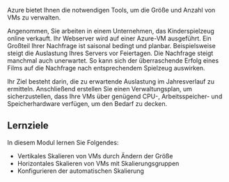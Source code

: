 Azure bietet Ihnen die notwendigen Tools, um die Größe und Anzahl von VMs zu verwalten. 

Angenommen, Sie arbeiten in einem Unternehmen, das Kinderspielzeug online verkauft. Ihr Webserver wird auf einer Azure-VM ausgeführt. Ein Großteil Ihrer Nachfrage ist saisonal bedingt und planbar. Beispielsweise steigt die Auslastung Ihres Servers vor Feiertagen. Die Nachfrage steigt manchmal auch unerwartet. So kann sich der überraschende Erfolg eines Films auf die Nachfrage nach entsprechendem Spielzeug auswirken.

Ihr Ziel besteht darin, die zu erwartende Auslastung im Jahresverlauf zu ermitteln. Anschließend erstellen Sie einen Verwaltungsplan, um sicherzustellen, dass Ihre VMs über genügend CPU-, Arbeitsspeicher- und Speicherhardware verfügen, um den Bedarf zu decken.

## <a name="learning-objectives"></a>Lernziele

In diesem Modul lernen Sie Folgendes:
- Vertikales Skalieren von VMs durch Ändern der Größe
- Horizontales Skalieren von VMs mit Skalierungsgruppen
- Konfigurieren der automatischen Skalierung
